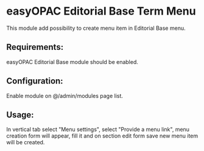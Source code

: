 easyOPAC Editorial Base Term Menu
==========

This module add possibility to create menu item in Editorial Base menu.

## Requirements:
easyOPAC Editorial Base module should be enabled.

## Configuration:
Enable module on @/admin/modules page list.

## Usage:
In vertical tab select "Menu settings",
select "Provide a menu link", menu creation form will appear,
fill it and on section edit form save new menu item will be created.

